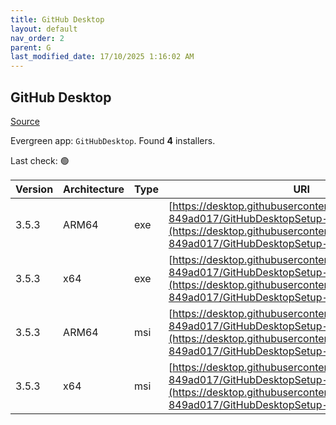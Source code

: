 ```yaml
---
title: GitHub Desktop
layout: default
nav_order: 2
parent: G
last_modified_date: 17/10/2025 1:16:02 AM
---
```


## GitHub Desktop

[Source](https://desktop.github.com/)

Evergreen app: `GitHubDesktop`. Found **4** installers.

Last check: 🟢

| Version | Architecture | Type | URI                                                                                                                                                                                      |
| ------- | ------------ | ---- | ---------------------------------------------------------------------------------------------------------------------------------------------------------------------------------------- |
| 3.5.3   | ARM64        | exe  | [https://desktop.githubusercontent.com/releases/3.5.3-849ad017/GitHubDesktopSetup-arm64.exe](https://desktop.githubusercontent.com/releases/3.5.3-849ad017/GitHubDesktopSetup-arm64.exe) |
| 3.5.3   | x64          | exe  | [https://desktop.githubusercontent.com/releases/3.5.3-849ad017/GitHubDesktopSetup-x64.exe](https://desktop.githubusercontent.com/releases/3.5.3-849ad017/GitHubDesktopSetup-x64.exe)     |
| 3.5.3   | ARM64        | msi  | [https://desktop.githubusercontent.com/releases/3.5.3-849ad017/GitHubDesktopSetup-arm64.msi](https://desktop.githubusercontent.com/releases/3.5.3-849ad017/GitHubDesktopSetup-arm64.msi) |
| 3.5.3   | x64          | msi  | [https://desktop.githubusercontent.com/releases/3.5.3-849ad017/GitHubDesktopSetup-x64.msi](https://desktop.githubusercontent.com/releases/3.5.3-849ad017/GitHubDesktopSetup-x64.msi)     |
